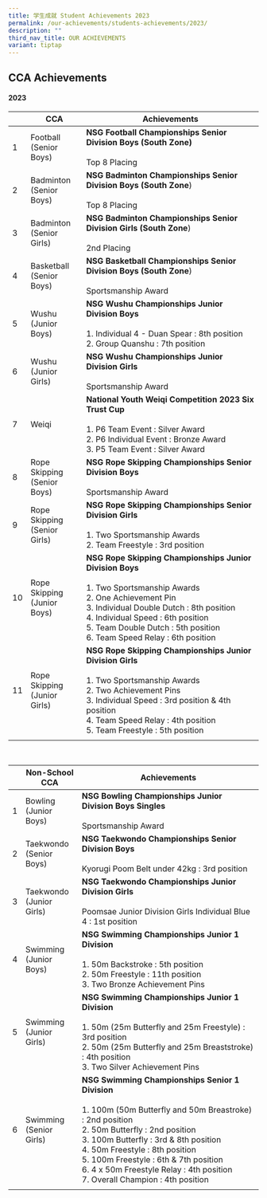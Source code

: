 ```yaml
---
title: 学生成就 Student Achievements 2023
permalink: /our-achievements/students-achievements/2023/
description: ""
third_nav_title: OUR ACHIEVEMENTS
variant: tiptap
---
```

## CCA Achievements 

#### **2023**



|  | CCA| Achievements |
| -------- | -------- | -------- |
| 1   | Football <br>(Senior Boys)   |**NSG Football Championships Senior Division Boys (South Zone)** <br><br> Top 8 Placing<br>|
|2|Badminton <br>(Senior Boys)|**NSG Badminton Championships Senior Division Boys (South Zone**)<br><br>Top 8 Placing<br>|
|3|Badminton <br>(Senior Girls) |  **NSG Badminton Championships Senior Division Girls (South Zone**)<br><br>2nd Placing<br>|
|4|Basketball<br> (Senior Boys)|  **NSG Basketball Championships Senior Division Boys (South Zone**)<br><br>Sportsmanship Award<br>|
|5|Wushu <br> (Junior Boys)|**NSG Wushu Championships Junior Division Boys**<br><br>1. Individual   4 - Duan Spear : 8th position<br>2. Group  Quanshu : 7th position<br> |
|6|Wushu <br> (Junior Girls)|**NSG Wushu Championships Junior Division Girls**<br><br>Sportsmanship Award|
|7|Weiqi| **National Youth Weiqi Competition 2023 Six Trust Cup** <br><br>1. P6 Team Event : Silver Award<br>2. P6 Individual Event : Bronze Award<br>3. P5 Team Event : Silver Award <br>  |
|8|Rope Skipping <br>(Senior Boys)|**NSG Rope Skipping Championships Senior Division Boys**<br><br>Sportsmanship Award |
|9|Rope Skipping <br>(Senior Girls)|**NSG Rope Skipping Championships Senior Division Girls**<br><br>1. Two Sportsmanship Awards<br>2. Team Freestyle : 3rd position<br>|
|10|Rope Skipping <br>(Junior Boys)|**NSG Rope Skipping Championships Junior Division Boys** <br><br>1. Two Sportsmanship Awards<br>2. One Achievement Pin<br>3. Individual Double Dutch : 8th position<br>4. Individual Speed : 6th position<br>5. Team Double Dutch : 5th position<br>6. Team Speed Relay : 6th position<br>|
|11|Rope Skipping<br> (Junior Girls)|**NSG Rope Skipping Championships Junior Division Girls** <br><br>1. Two Sportsmanship Awards<br>2. Two Achievement Pins<br>3. Individual Speed : 3rd position &amp;  4th position<br>4. Team Speed Relay : 4th position<br>5. Team Freestyle : 5th position<br> |
||||

<br>

| | Non-School<br> CCA | Achievements|
| -------- | -------- | -------- |
| 1| Bowling <br> (Junior Boys)| **NSG Bowling Championships Junior Division Boys Singles**<br><br>Sportsmanship Award|
|2|Taekwondo <br> (Senior Boys)|**NSG Taekwondo Championships Senior Division Boys** <br><br> Kyorugi Poom Belt under 42kg : 3rd position |
|3|Taekwondo <br> (Junior Girls)|**NSG Taekwondo Championships Junior Division Girls**<br><br>Poomsae Junior Division Girls Individual Blue 4 : 1st position|
|4|Swimming<br>(Junior Boys)|**NSG Swimming Championships Junior 1 Division**<br><br>1. 50m Backstroke : 5th position<br>2. 50m Freestyle : 11th position <br>3. Two Bronze Achievement Pins|
|5|Swimming<br>(Junior Girls)|**NSG Swimming Championships Junior 1 Division**<br><br>1. 50m (25m Butterfly and 25m Freestyle) : 3rd position <br>2. 50m (25m Butterfly and 25m Breaststroke) : 4th position <br>3. Two Silver Achievement Pins |
|6|Swimming<br>(Senior Girls)|**NSG Swimming Championships Senior 1 Division**<br><br>1. 100m (50m Butterfly and 50m Breastroke) : 2nd position <br>2. 50m Butterfly : 2nd position <br> 3. 100m Butterfly : 3rd &amp; 8th position<br>4. 50m Freestyle : 8th position<br>5. 100m Freestyle : 6th &amp; 7th position<br>6. 4 x 50m Freestyle Relay : 4th position<br> 7. Overall Champion : 4th position|
||||